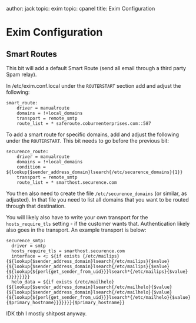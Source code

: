 author: jack
topic: exim
topic: cpanel
title: Exim Configuration

Exim Configuration
==================

Smart Routes
------------

This bit will add a default Smart Route (send all email through a third party Spam relay).

In /etc/exim.conf.local under the `ROUTERSTART` section add and adjust the following:

```
smart_route:
	driver = manualroute
	domains = !+local_domains
	transport = remote_smtp
	route_list = * saferoute.coburnenterprises.com::587
```

To add a smart route for specific domains, add and adjust the following under the `ROUTERSTART`.
This bit needs to go before the previous bit:

```
securence_route:
    driver = manualroute
    domains = !+local_domains
    condition = ${lookup{$sender_address_domain}lsearch{/etc/securence_domains}{1}}
    transport = remote_smtp
    route_list = * smarthost.securence.com
```

You then also need to create the file `/etc/securence_domains` (or similar, as adjusted).
In that file you need to list all domains that you want to be routed through that destination.

You will likely also have to write your own transport for the `hosts_require_tls` setting - if the customer wants that.
Authentication likely also goes in the transport. An example transport is below:

```
securence_smtp:
  driver = smtp
  hosts_require_tls = smarthost.securence.com
  interface = <; ${if exists {/etc/mailips}{${lookup{$sender_address_domain}lsearch{/etc/mailips}{$value}{${lookup{$sender_address_domain}lsearch{/etc/mailips}{$value}{${lookup{${perl{get_sender_from_uid}}}lsearch*{/etc/mailips}{$value}{}}}}}}}}
  helo_data = ${if exists {/etc/mailhelo}{${lookup{$sender_address_domain}lsearch{/etc/mailhelo}{$value}{${lookup{$sender_address_domain}lsearch{/etc/mailhelo}{$value}{${lookup{${perl{get_sender_from_uid}}}lsearch*{/etc/mailhelo}{$value}{$primary_hostname}}}}}}}{$primary_hostname}}
```

IDK tbh I mostly shitpost anyway.
